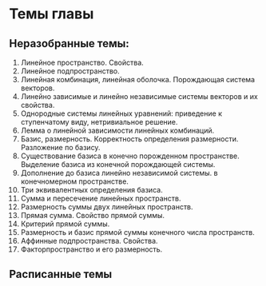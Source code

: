 # Темы главы

## Неразобранные темы:
1. Линейное пространство. Свойства.
2. Линейное подпространство.
3. Линейная комбинация, линейная оболочка. Порождающая система векторов.
4. Линейно зависимые и линейно независимые системы векторов и их свойства.
5. Однородные системы линейных уравнений: приведение к ступенчатому виду, нетривиальное
решение.
6. Лемма о линейной зависимости линейных комбинаций.
7. Базис, размерность. Корректность определения размерности. Разложение по базису.
8. Существование базиса в конечно порожденном пространстве. Выделение базиса из конечной
порождающей системы.
9. Дополнение до базиса линейно независимой системы. в конечномерном пространстве.
10. Три эквивалентных определения базиса.
11. Сумма и пересечение линейных пространств.
12. Размерность суммы двух линейных пространств.
13. Прямая сумма. Свойство прямой суммы.
14. Критерий прямой суммы.
15. Размерность и базис прямой суммы конечного числа пространств.
16. Аффинные подпространства. Свойства.
17. Факторпространство и его размерность.

## Расписанные темы

